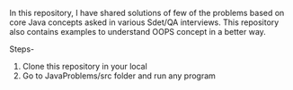

In this repository, I have shared solutions of few of the problems based on core Java concepts asked in various Sdet/QA interviews. This repository also contains examples to understand OOPS concept in a better way.

Steps-

1. Clone this repository in your local
2. Go to JavaProblems/src folder and run any program

